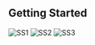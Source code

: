 
## Getting Started


![SS1](https://github.com/AKSadip2001/Chat-App-Flutter/assets/84903691/0713c288-dd82-407a-a883-6bf48c69d32a)
![SS2](https://github.com/AKSadip2001/Chat-App-Flutter/assets/84903691/559db879-0e62-4568-9e00-a5bb02c99b42)
![SS3](https://github.com/AKSadip2001/Chat-App-Flutter/assets/84903691/2f803ea2-d6ed-44d1-8924-01dcf7e8709a)
